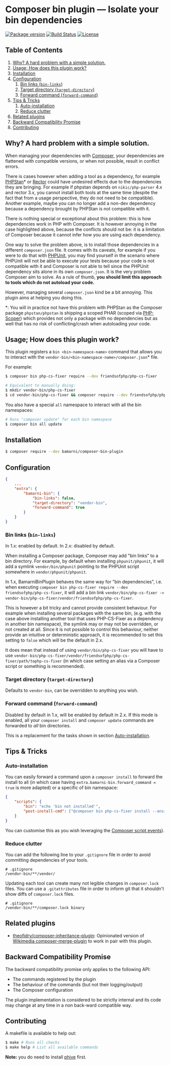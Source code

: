 # Composer bin plugin — Isolate your bin dependencies

[![Package version](http://img.shields.io/packagist/v/bamarni/composer-bin-plugin.svg?style=flat-square)](https://packagist.org/packages/bamarni/composer-bin-plugin)
[![Build Status](https://img.shields.io/travis/bamarni/composer-bin-plugin.svg?branch=master&style=flat-square)](https://travis-ci.org/bamarni/composer-bin-plugin?branch=master)
[![License](https://img.shields.io/badge/license-MIT-red.svg?style=flat-square)](LICENSE)


## Table of Contents

1. [Why? A hard problem with a simple solution.](#why-a-hard-problem-with-a-simple-solution)
1. [Usage; How does this plugin work?](#usage-how-does-this-plugin-work)
1. [Installation](#installation)
1. [Configuration](#configuration)
   1. [Bin links (`bin-links`)](#bin-links-bin-links)
   1. [Target directory (`target-directory`)](#target-directory-target-directory)
   1. [Forward command (`forward-command`)](#forward-command-forward-command)
1. [Tips & Tricks](#tips--tricks)
    1. [Auto-installation](#auto-installation)
    1. [Reduce clutter](#reduce-clutter)
1. [Related plugins](#related-plugins)
1. [Backward Compatibility Promise](#backward-compatibility-promise)
1. [Contributing](#contributing)


## Why? A hard problem with a simple solution.

When managing your dependencies with [Composer][composer], your dependencies are
flattened with compatible versions, or when not possible, result in conflict
errors.

There is cases however when adding a tool as a dependency, for example [PHPStan][phpstan]*
or [Rector][rector] could have undesired effects due to the dependencies they
are bringing. For example if phpstan depends on `nikic/php-parser` 4.x and rector
3.x, you cannot install both tools at the same time (despite the fact that from
a usage perspective, they do not need to be compatible). Another example, maybe
you can no longer add a non-dev dependency because a dependency brought by PHPStan
is not compatible with it.

There is nothing special or exceptional about this problem: this is how dependencies
work in PHP with Composer. It is however annoying in the case highlighted above,
because the conflicts should not be: it is a limitation of Composer because it
cannot infer how you are using each dependency.

One way to solve the problem above, is to install those dependencies in a 
different `composer.json` file. It comes with its caveats, for example if you
were to do that with [PHPUnit][phpunit], you may find yourself in the scenario
where PHPUnit will not be able to execute your tests because your code is not
compatible with it and Composer is not able to tell since the PHPUnit dependency
sits alone in its own `composer.json`. It is the very problem Composer aim to
solve. As a rule of thumb, **you should limit this approach to tools which do not
autoload your code.**

However, managing several `composer.json` kind be a bit annoying. This plugin
aims at helping you doing this.


*: You will in practice not have this problem with PHPStan as the Composer package
`phpstan/phpstan` is shipping a scoped PHAR (scoped via [PHP-Scoper][php-scoper])
which provides not only a package with no dependencies but as well that has no
risk of conflicting/crash when autoloading your code.


## Usage; How does this plugin work?

This plugin registers a `bin <bin-namespace-name>` command that allows you to
interact with the `vendor-bin/<bin-namespace-name>/composer.json`* file.

For example:

```bash
$ composer bin php-cs-fixer require --dev friendsofphp/php-cs-fixer

# Equivalent to manually doing:
$ mkdir vendor-bin/php-cs-fixer
$ cd vendor-bin/php-cs-fixer && composer require --dev friendsofphp/php-cs-fixer
```

You also have a special `all` namespace to interact with all the bin namespaces:

```bash
# Runs "composer update" for each bin namespace
$ composer bin all update
```


## Installation

```bash
$ composer require --dev bamarni/composer-bin-plugin
```


## Configuration

```json
{
    ...
    "extra": {
        "bamarni-bin": {
            "bin-links": false,
            "target-directory": "vendor-bin",
            "forward-command": true
        }
    }
}
```


### Bin links (`bin-links`)

In 1.x: enabled by default.
In 2.x: disabled by default.

When installing a Composer package, Composer may add "bin links" to a bin
directory. For example, by default when installing `phpunit/phpunit`, it will
add a symlink `vendor/bin/phpunit` pointing to the PHPUnit script somewhere in
`vendor/phpunit/phpunit`.

In 1.x, BamarniBinPlugin behaves the same way for "bin dependencies", i.e. when
executing `composer bin php-cs-fixer require --dev friendsofphp/php-cs-fixer`,
it will add a bin link `vendor/bin/php-cs-fixer -> vendor-bin/php-cs-fixer/vendor/friendsofphp/php-cs-fixer`.

This is however a bit tricky and cannot provide consistent behaviour. For example
when installing several packages with the same bin, (e.g. with the case above installing
another tool that uses PHP-CS-Fixer as a dependency in another bin namespace),
the symlink may or may not be overridden, or not created at all. Since it is not
possible to control this behaviour, neither provide an intuitive or deterministic
approach, it is recommended to set this setting to `false` which will be the
default in 2.x.

It does mean that instead of using `vendor/bin/php-cs-fixer` you will have to
use `vendor-bin/php-cs-fixer/vendor/friendsofphp/php-cs-fixer/path/tophp-cs-fixer`
(in which case setting an alias via a Composer script or something is recommended).


### Target directory (`target-directory`)

Defaults to `vendor-bin`, can be overridden to anything you wish.


### Forward command (`forward-command`)

Disabled by default in 1.x, will be enabled by default in 2.x. If this mode is
enabled, all your `composer install` and `composer update` commands are forwarded
to _all_ bin directories.

This is a replacement for the tasks shown in section [Auto-installation](#auto-installation).


## Tips & Tricks

### Auto-installation

You can easily forward a command upon a `composer install` to forward the install
to all (in which case having `extra.bamarni-bin.forward_command = true` is more
adapted) or a specific of bin namespace:

```json
{
    "scripts": {
        "bin": "echo 'bin not installed'",
        "post-install-cmd": ["@composer bin php-cs-fixer install --ansi"]
    }
}
```

You can customise this as you wish leveraging the [Composer script events][composer-script-events]).


### Reduce clutter

You can add the following line to your `.gitignore` file in order to avoid
committing dependencies of your tools.

```.gitignore
# .gitignore
/vendor-bin/**/vendor/
```

Updating each tool can create many not legible changes in `composer.lock` files.
You can use a `.gitattributes` file in order to inform git that it shouldn't show
diffs of `composer.lock` files.

```.gitattributes
# .gitignore
/vendor-bin/**/composer.lock binary
```

## Related plugins

* [theofidry/composer-inheritance-plugin][theofidry-composer-inheritance-plugin]: Opinionated version
  of [Wikimedia composer-merge-plugin][wikimedia-composer-merge-plugin] to work in pair with this plugin.


## Backward Compatibility Promise

The backward compatibility promise only applies to the following API:

- The commands registered by the plugin
- The behaviour of the commands (but not their logging/output)
- The Composer configuration

The plugin implementation is considered to be strictly internal and its code may
change at any time in a non back-ward compatible way.


## Contributing

A makefile is available to help out:

```bash
$ make # Runs all checks
$ make help # List all available commands
```

**Note:** you do need to install [phive][phive] first.


[composer]: https://getcomposer.org
[composer-script-events]: https://getcomposer.org/doc/articles/scripts.md#command-events
[phive]: https://phar.io/
[php-scoper]: https://github.com/humbug/php-scoper
[phpstan]: https://phpstan.org/
[phpunit]: https://github.com/sebastianbergmann/phpunit
[rector]: https://github.com/rectorphp/rector
[symfony-bc-policy]: https://symfony.com/doc/current/contributing/code/bc.html
[theofidry-composer-inheritance-plugin]: https://github.com/theofidry/composer-inheritance-plugin
[wikimedia-composer-merge-plugin]: https://github.com/wikimedia/composer-merge-plugin
